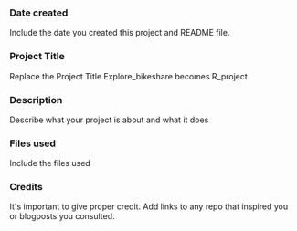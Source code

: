 ### Date created
Include the date you created this project and README file.

### Project Title
Replace the Project Title
Explore_bikeshare becomes R_project

### Description
Describe what your project is about and what it does

### Files used
Include the files used

### Credits
It's important to give proper credit. Add links to any repo that inspired you or blogposts you consulted.

